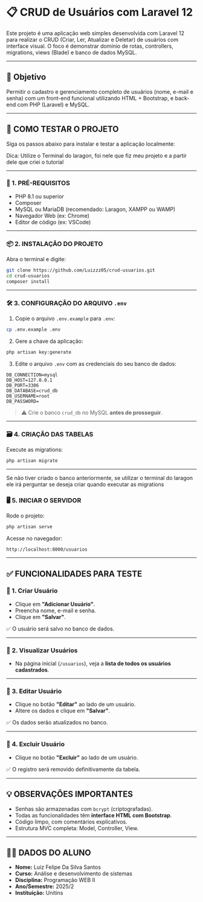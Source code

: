 
# 📋 CRUD de Usuários com Laravel 12

Este projeto é uma aplicação web simples desenvolvida com Laravel 12 para realizar o CRUD (Criar, Ler, Atualizar e Deletar) de usuários com interface visual. O foco é demonstrar domínio de rotas, controllers, migrations, views (Blade) e banco de dados MySQL.

---

## 🎯 Objetivo

Permitir o cadastro e gerenciamento completo de usuários (nome, e-mail e senha) com um front-end funcional utilizando HTML + Bootstrap, e back-end com PHP (Laravel) e MySQL.

---

## 🧪 COMO TESTAR O PROJETO

Siga os passos abaixo para instalar e testar a aplicação localmente:

Dica: Utilize o Terminal do laragon, foi nele que fiz meu projeto e a partir dele que criei o tutorial

---

### 🔧 1. PRÉ-REQUISITOS

- PHP 8.1 ou superior
- Composer
- MySQL ou MariaDB (recomendado: Laragon, XAMPP ou WAMP)
- Navegador Web (ex: Chrome)
- Editor de código (ex: VSCode)

---

### 📦 2. INSTALAÇÃO DO PROJETO

Abra o terminal e digite:

```bash
git clone https://github.com/Luizzz05/crud-usuarios.git
cd crud-usuarios
composer install
```

---

### 🛠️ 3. CONFIGURAÇÃO DO ARQUIVO `.env`

1. Copie o arquivo `.env.example` para `.env`:

```bash
cp .env.example .env
```

2. Gere a chave da aplicação:

```bash
php artisan key:generate
```

3. Edite o arquivo `.env` com as credenciais do seu banco de dados:

```
DB_CONNECTION=mysql
DB_HOST=127.0.0.1
DB_PORT=3306
DB_DATABASE=crud_db
DB_USERNAME=root
DB_PASSWORD=
```

> ⚠️ Crie o banco `crud_db` no MySQL **antes de prosseguir**.

---

### 🗃️ 4. CRIAÇÃO DAS TABELAS

Execute as migrations:

```bash
php artisan migrate
```
---
Se não tiver criado o banco anteriormente, se utilizar o terminal do laragon ele irá perguntar se deseja criar quando executar as migrations
### 🖥️ 5. INICIAR O SERVIDOR

Rode o projeto:

```bash
php artisan serve
```

Acesse no navegador:

```
http://localhost:8000/usuarios
```

---

## ✅ FUNCIONALIDADES PARA TESTE

### 🔹 1. Criar Usuário

- Clique em **"Adicionar Usuário"**.
- Preencha nome, e-mail e senha.
- Clique em **"Salvar"**.

✅ O usuário será salvo no banco de dados.

---

### 🔹 2. Visualizar Usuários

- Na página inicial (`/usuarios`), veja a **lista de todos os usuários cadastrados**.

---

### 🔹 3. Editar Usuário

- Clique no botão **"Editar"** ao lado de um usuário.
- Altere os dados e clique em **"Salvar"**.

✅ Os dados serão atualizados no banco.

---

### 🔹 4. Excluir Usuário

- Clique no botão **"Excluir"** ao lado de um usuário.

✅ O registro será removido definitivamente da tabela.

---

## 💡 OBSERVAÇÕES IMPORTANTES

- Senhas são armazenadas com `bcrypt` (criptografadas).
- Todas as funcionalidades têm **interface HTML com Bootstrap**.
- Código limpo, com comentários explicativos.
- Estrutura MVC completa: Model, Controller, View.

---

## 👨‍🎓 DADOS DO ALUNO

- **Nome:** Luiz Felipe Da Silva Santos 
- **Curso:** Análise e desenvolvimento de sistemas
- **Disciplina:** Programação WEB II  
- **Ano/Semestre:** 2025/2  
- **Instituição:** Unitins

